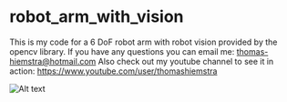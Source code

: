 # robot_arm_with_vision
This is my code for a 6 DoF robot arm with robot vision provided by the opencv library. 
If you have any questions you can email me: thomas-hiemstra@hotmail.com
Also check out my youtube channel to see it in action:
https://www.youtube.com/user/thomashiemstra


![Alt text](https://imgur.com/gjmuj34 "The arm")
